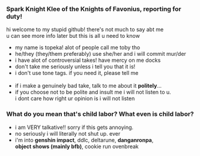 ### Spark Knight Klee of the Knights of Favonius, reporting for duty!
hi welcome to my stupid github! there's not much to say abt me
</br>u can see more info later but this is all u need to know
- my name is topeka! alot of people call me toby tho
- he/they (they/them preferably) use she/her and i will commit mur/der
- i have alot of controversial takes! have mercy on me docks
- don't take me seriously unless i tell you that it is!
- i don't use tone tags. if you need it, please tell me
</br></br>
- if i make a genuinely bad take,  talk to me about it **politely**...
- if you choose not to be polite and insult me i will not listen to u. 
</br>i dont care how right ur opinion is i will not listen



### What do you mean that's child labor? What even is child labor?
- i am VERY talkative!! sorry if this gets annoying.
- no seriously i will literally not shut up. ever
- i'm into **genshin impact**, ddlc, deltarune, **danganronpa**, 
</br>**object shows (mainly bfb)**, cookie run ovenbreak
